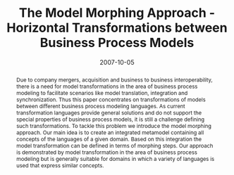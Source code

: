---
abstract: Due to company mergers, acquisition and business to business interoperability,
  there is a need for model transformations in the area of business process modeling
  to facilitate scenarios like model translation, integration and synchronization.
  Thus this paper concentrates on transformations of models between different business
  process modeling languages. As current transformation languages provide general
  solutions and do not support the special properties of business process models,
  it is still a challenge defining such transformations. To tackle this problem we
  introduce the model morphing approach. Our main idea is to create an integrated
  metamodel containing all concepts of the languages of a given domain. Based on this
  integration the model transformation can be defined in terms of morphing steps.
  Our approach is demonstrated by model transformation in the area of business process
  modeling but is generally suitable for domains in which a variety of languages is
  used that express similar concepts.
authors:
- Marion Murzek
- Gerhard Kramler
date: '2007-10-05'
featured: false
links:
- name: Publik
  url: https://publik.tuwien.ac.at/showentry.php?ID=141119&lang=2
publication: 'Vortrag: 6th International Conference on Perspecitves in Business Information
  Research - BIR 2007, Tampere, Finnland; 05.10.2007 - 06.10.2007; in: "Proceedings
  of the 6th International Conference on Perspecitves in Business Information Research
  - BIR 2007", J. Nummenmaa, E. Söderström (Hrg.); Department of Computer Sciences,
  University of Tampere, Tampere, Finnland (2007), ISBN: 978-951-44-7096-7; S. 88
  - 103'
publication_types:
- '1'
publishDate: '2007-10-05'
title: The Model Morphing Approach - Horizontal Transformations between Business Process
  Models
url_pdf: http://publik.tuwien.ac.at/files/pub-inf_4725.pdf
---